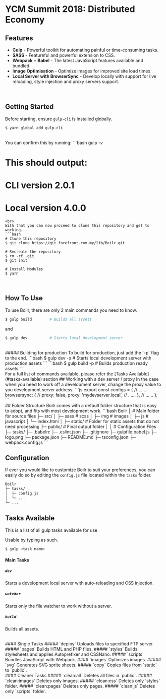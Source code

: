 # YCM Summit 2018: Distributed Economy

## Features
- **Gulp** - Powerful toolkit for automating painful or time-consuming tasks.
- **SASS** - Featureful and powerful extension to CSS.
- **Webpack + Babel** - The latest JavaScript features available and bundled.
- **Image Optimisation** - Optimize images for improved site load times.
- **Local Server with BrowserSync** - Develop locally with support for live reloading, style injection and proxy servers support.  
<br>

## Getting Started
Before starting, ensure `gulp-cli` is installed globally.
```bash
$ yarn global add gulp-cli
```
<br>
You can confirm this by running:
```bash
gulp -v

# This should output:
# CLI version 2.0.1
# Local version 4.0.0
```
<br>
With that you can now proceed to clone this repository and get to working.
```bash
# Clone this repository
$ git clone https://git.forefront.com.my/lib/Boilr.git

# Recreate the repository
$ rm -rf .git
$ git init

# Install Modules
$ yarn
```
<br>

## How To Use
To use Boilr, there are only 2 main commands you need to know.

```bash
$ gulp build        # Builds all assets
```
and
```bash
$ gulp dev          # Starts local development server
```
<br>
##### Building for production
To build for production, just add the `-p` flag to the end.
```bash
$ gulp dev -p       # Starts local development server with production assets
```
```bash
$ gulp build -p     # Builds production ready assets
```  
<br>
For a full list of commands available, please refer the [Tasks Available](#tasks-available) section
## Working with a dev server / proxy
In the case when you need to work off a development server, change the proxy value to you development server address.
```js
export const configs = {
  // ......
  browsersync: {
    // proxy: false,
    proxy: 'mydevserver.local',
    // ......
  },
  // ......
};
```
<br>
## Folder Structure
Boilr comes with a default folder structure that is easy to adopt, and fits with most development work.
```bash
Boilr
│  # Main folder for source files
├─ src/
│  ├─ sass           # scss
│  ├─ img            # images
│  ├─ js             # javascript
│  └─ index.html
│  
├─ static/           # Folder for static assets that do not need processing
├─ public/             # Final output folder
│  
│  # Configuration Files
├─ tasks/
├─ .babelrc
├─ .eslint.json
├─ .gitignore
├─ gulpfile.babel.js
├─ logo.png
├─ package.json
├─ README.md
├─ tsconfig.json
├─ webpack.config.js
```

## Configuration
If ever you would like to customize Boilr to suit your preferences, you can easily do so by editing the `config.js` file located within the `tasks` folder.

```bash
Boilr
├─ tasks/
│  ├─ config.js
│  └─ ...
└─ ...
```

## Tasks Available
This is a list of all gulp tasks available for use.  

Usable by typing as such.
```bash
$ gulp <task name>
```

#### Main Tasks
##### `dev`
Starts a development local server with auto-reloading and CSS injection.
##### `watcher`
Starts only the file watcher to work without a server.
##### `build`
Builds all assets.

<br>
#### Single Tasks
##### `deploy`
Uploads files to specified FTP server.
##### `pages`
Builds HTML and PHP files.
##### `styles`
Builds stylesheets and applies Autoprefixer and CSSNano.
##### `scripts`
Bundles JavaScript with Webpack.
#### `images`
Optimizes images.
##### `svg`
Generates SVG sprite sheets.
##### `copy`
Copies files from `static` to `public`.

<br>
#### Cleaner Tasks
##### `clean:all`
Deletes all files in `public`.
##### `clean:images`
Deletes only images.
##### `clean:css`
Deletes only `styles` folder.
##### `clean:pages`
Deletes only pages.
##### `clean:js`
Deletes only `scripts` folder.

